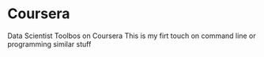 # Coursera
Data Scientist Toolbos on Coursera
This is my firt touch on command line or programming similar stuff
